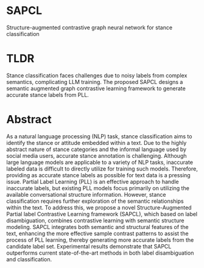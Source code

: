 # SAPCL
Structure-augmented contrastive graph neural network for stance classification

# TLDR
Stance classification faces challenges due to noisy labels from complex semantics, complicating LLM training. The proposed SAPCL designs a semantic augmented graph contrastive learning framework to generate accurate stance labels from PLL.
# Abstract
As a natural language processing (NLP) task, stance classification aims to identify the stance or attitude embedded within a text. Due to the highly abstract nature of stance categories and the informal language used by social media users, accurate stance annotation is challenging. Although large language models are applicable to a variety of NLP tasks, inaccurate labeled data is difficult to directly utilize for training such models. Therefore, providing as accurate stance labels as possible for text data is a pressing issue. Partial Label Learning (PLL) is an effective approach to handle inaccurate labels, but existing PLL models focus primarily on utilizing the available conversational structure information. However, stance classification requires further exploration of the semantic relationships within the text. To address this, we propose a novel Structure-Augmented Partial label Contrastive Learning framework (SAPCL), which based on label disambiguation, combines contrastive learning with semantic structure modeling. SAPCL integrates both semantic and structural features of the text, enhancing the more effective sample contrast patterns to assist the process of PLL learning, thereby generating more accurate labels from the candidate label set. Experimental results demonstrate that SAPCL outperforms current state-of-the-art methods in both label disambiguation and classification.
